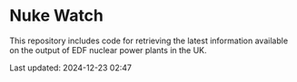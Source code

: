 # Nuke Watch

This repository includes code for retrieving the latest information available on the output of EDF nuclear power plants in the UK.

Last updated: 2024-12-23 02:47